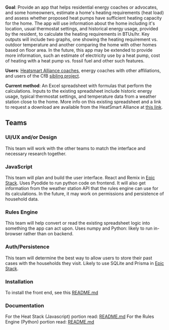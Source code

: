 **Goal**: Provide an app that helps residential energy coaches or advocates, and some homeowners, estimate a home's heating requirements (heat load) and assess whether proposed heat pumps have sufficient heating capacity for the home. The app will use information about the home including it's location, usual thermostat settings, and historical energy usage, provided by the resident, to calculate the heating requirements in BTUs/hr. Key outputs will include two graphs, one showing the heating requirement vs. outdoor temperature and another comparing the home with other homes based on floor area. In the future, this app may be extended to provide more information, such an estimate of electricity use by a heat pump, cost of heating with a heat pump vs. fossil fuel and other such features.

**Users**: [Heatsmart Alliance coaches](https://heatsmartalliance.org/about-our-volunteer-coaches/), energy coaches with other affiliations, and users of the CfB [sibling project](https://github.com/codeforboston/urban-league-heat-pump-accelerator).

**Current method**: An Excel spreadsheet with formulas that perform the calculations. Inputs to the existing spreadsheet include historic energy usage, typical thermostat settings, and temperature data from a weather station close to the home. More info on this existing spreadsheet and a link to request a download are available from the HeatSmart Alliance at [this link](https://heatsmartalliance.org/coaching-tools/heat-load-analysis/).

## Teams

### UI/UX and/or Design

This team will work with the other teams to match the interface and necessary research together.

### JavaScript

This team will plan and build the user interface. React and Remix in [Epic Stack](https://github.com/epicweb-dev/epic-stack). Uses Pyodide to run python code on frontend.
It will also get information from the weather station API that the rules engine can use for its calculations. In the future, it may work on permissions and persistence of household data.

### Rules Engine

This team will help convert or read the existing spreadsheet logic into something the app can act upon. Uses numpy and Python: likely to run in-browser rather than on backend.

### Auth/Persistence

This team will determine the best way to allow users to store their past cases with the households they visit. Likely to use SQLite and Prisma in [Epic Stack](https://github.com/epicweb-dev/epic-stack).

### Installation

To install the front end, see this [README.md](https://github.com/codeforboston/home-energy-analysis-tool/blob/main/heat-stack/README.md)

### Documentation
For the Heat Stack (Javascript) portion read: [README.md](https://github.com/codeforboston/home-energy-analysis-tool/blob/main/heat-stack/README.md)
For the Rules Engine (Python) portion read: [README.md](https://github.com/codeforboston/home-energy-analysis-tool/blob/main/rules-engine/README.md) 
